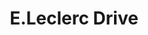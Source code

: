 ---
title: "E.Leclerc Drive"
url: /le-havre/e-leclerc-drive-quai-des-antilles/
shop: supermarché
---